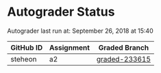 # Autograder Status
Autograder last run at: September 26, 2018 at 15:40

| GitHub ID | Assignment | Graded Branch |
|-----------|------------|---------------|
| steheon | a2 | [graded-233615](https://github.com/Fall2018COMP401-001/a2-steheon/tree/graded-233615) | 
